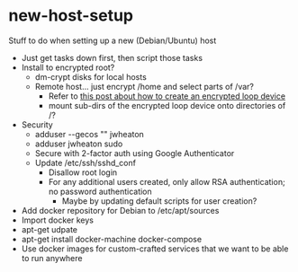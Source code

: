 # new-host-setup
Stuff to do when setting up a new (Debian/Ubuntu) host

- Just get tasks down first, then script those tasks
- Install to encrypted root?
  - dm-crypt disks for local hosts
  - Remote host... just encrypt /home and select parts of /var?
    - Refer to [this post about how to create an encrypted loop device][1]
    - mount sub-dirs of the encrypted loop device onto directories of /?
- Security
  - adduser --gecos "" jwheaton
  - adduser jwheaton sudo
  - Secure with 2-factor auth using Google Authenticator
  - Update /etc/ssh/sshd_conf
    - Disallow root login
    - For any additional users created, only allow RSA authentication; no password authentication
      - Maybe by updating default scripts for user creation?
- Add docker repository for Debian to /etc/apt/sources
- Import docker keys
- apt-get udpate
- apt-get install docker-machine docker-compose
- Use docker images for custom-crafted services that we want to be able to run anywhere

[1]: https://www.digitalocean.com/community/tutorials/how-to-use-dm-crypt-to-create-an-encrypted-volume-on-an-ubuntu-vps
